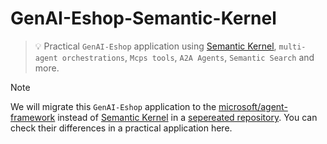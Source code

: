 # GenAI-Eshop-Semantic-Kernel

> 💡 Practical `GenAI-Eshop` application using [Semantic Kernel](https://github.com/microsoft/semantic-kernel), `multi-agent orchestrations`, `Mcps tools`, `A2A Agents`, `Semantic Search` and more.

> [!NOTE]
> We will migrate this `GenAI-Eshop` application to the [microsoft/agent-framework](https://github.com/microsoft/agent-framework) instead of [Semantic Kernel](https://github.com/microsoft/semantic-kernel) in a [sepereated repository](https://github.com/mehdihadeli/genai-eshop). You can check their differences in a practical application here.
